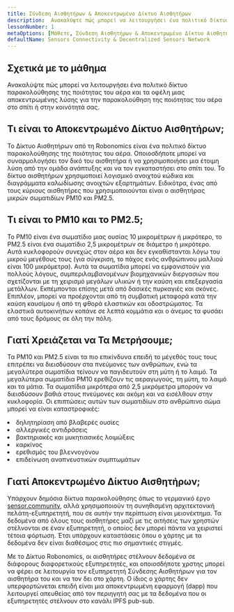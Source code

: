 ```yaml
---
title: Σύνδεση Αισθητήρων & Αποκεντρωμένο Δίκτυο Αισθητήρων
description:  Ανακαλύψτε πώς μπορεί να λειτουργήσει ένα πολιτικό δίκτυο παρακολούθησης της ποιότητας του αέρα και τα οφέλη μιας αποκεντρωμένης λύσης για την παρακολούθηση της ποιότητας του αέρα στο σπίτι ή στην κοινότητά σας.
lessonNumber: 1
metaOptions: [Μάθετε, Σύνδεση Αισθητήρων & Αποκεντρωμένο Δίκτυο Αισθητήρων]
defaultName: Sensors Connectivity & Decentralized Sensors Network
---
```


## Σχετικά με το μάθημα

Ανακαλύψτε πώς μπορεί να λειτουργήσει ένα πολιτικό δίκτυο παρακολούθησης της ποιότητας του αέρα και τα οφέλη μιας αποκεντρωμένης λύσης για την παρακολούθηση της ποιότητας του αέρα στο σπίτι ή στην κοινότητά σας.

## Τι είναι το Αποκεντρωμένο Δίκτυο Αισθητήρων;

Το Δίκτυο Αισθητήρων από τη Robonomics είναι ένα πολιτικό δίκτυο παρακολούθησης της ποιότητας του αέρα. Οποιοσδήποτε μπορεί να συναρμολογήσει τον δικό του αισθητήρα ή να χρησιμοποιήσει μια έτοιμη λύση από την ομάδα ανάπτυξης και να τον εγκαταστήσει στο σπίτι του. Το δίκτυο αισθητήρων χρησιμοποιεί λογισμικό ανοιχτού κώδικα και διαγράμματα καλωδίωσης ανοιχτών εξαρτημάτων. Ειδικότρα, ένας από τους κύριους αισθητήρες που χρησιμοποιούνται είναι ο αισθητήρας μικρών σωματιδίων PM10 και PM2.5.


## Τι είναι το PM10 και το PM2.5;

Το PM10 είναι ένα σωματίδιο μιας ουσίας 10 μικρομέτρων ή μικρότερο, το PM2.5 είναι ένα σωματίδιο 2,5 μικρομέτρων σε διάμετρο ή μικρότερο. Αυτά κυκλοφορούν συνεχώς στον αέρα και δεν εγκαθίστανται λόγω του μικρού μεγέθους τους (για σύγκριση, το πάχος ενός ανθρώπινου μαλλιού είναι 100 μικρόμετρα). Αυτά τα σωματίδια μπορεί να εμφανιστούν για πολλούς λόγους, συμπεριλαμβανομένων βιομηχανικών διεργασιών που σχετίζονται με τη χειρισμό μεγάλων υλικών ή την καύση και επεξεργασία μετάλλων. Εκπέμπονται επίσης μετά από δασικές πυρκαγιές και σκόνες. Επιπλέον, μπορεί να προέρχονται από τη συμβατική μεταφορά κατά την καύση καυσίμου ή από τη φθορά ελαστικών και οδοστρώματος. Τα ελαστικά αυτοκινήτων κοπάνε σε λεπτά κομμάτια και ο άνεμος τα φυσάει από τους δρόμους σε όλη την πόλη.

## Γιατί Χρειάζεται να Τα Μετρήσουμε;

Τα PM10 και PM2.5 είναι τα πιο επικίνδυνα επειδή το μέγεθός τους τους επιτρέπει να διεισδύσουν στα πνεύμονες των ανθρώπων, ενώ τα μεγαλύτερα σωματίδια τείνουν να παγιδευτούν στη μύτη ή το λαιμό. Τα μεγαλύτερα σωματίδια PM10 ερεθίζουν τις αεραγωγούς, τη μύτη, το λαιμό και τα μάτια. Τα σωματίδια μικρότερα από 2,5 μικρόμετρα μπορούν να διεισδύσουν βαθιά στους πνεύμονες και ακόμη και να εισέλθουν στην κυκλοφορία. Οι επιπτώσεις αυτών των σωματιδίων στο ανθρώπινο σώμα μπορεί να είναι καταστροφικές:

<List>

<li>δηλητηρίαση από βλαβερές ουσίες</li>
<li>αλλεργικές αντιδράσεις</li>
<li>βακτηριακές και μυκητιασικές λοιμώξεις</li>
<li>καρκίνος</li>
<li>ερεθισμός του βλεννογόνου</li>
<li>επιδείνωση αναπνευστικών συμπτωμάτων</li>

</List>

## Γιατί Αποκεντρωμένο Δίκτυο Αισθητήρων;

Υπάρχουν δημόσια δίκτυα παρακολούθησης όπως το γερμανικό έργο [sensor.community](https://sensor.community), αλλά χρησιμοποιούν τη συνηθισμένη αρχιτεκτονική πελάτη-εξυπηρετητή, που σε αυτήν την περίπτωση είναι μειονέκτημα. Τα δεδομένα από όλους τους αισθητήρες μαζί με τις αιτήσεις των χρηστών στέλνονται σε έναν εξυπηρετητή, ο οποίος δεν μπορεί πάντα να χειριστεί τέτοια φόρτωση. Έτσι υπάρχουν καταστάσεις όπου ο χάρτης με τα δεδομένα δεν είναι διαθέσιμος στις πιο σημαντικές στιγμές.

Με το Δίκτυο Robonomics, οι αισθητήρες στέλνουν δεδομένα σε διάφορους διαφορετικούς εξυπηρετητές, και οποιοσδήποτε χρστης μπορεί να φέρει σε λειτουργία τον εξυπηρετητή Σύνδεσης Αισθητήρων για τον αισθητήρα του και να τον δει στο χάρτη. Ο ίδιος ο χάρτης δεν υπερφορτώνεται επειδή είναι μια αποκεντρωμένη εφαρμογή (dapp) που λειτουργεί απευθείας από τον περιηγητή σας με τα δεδομένα που οι εξυπηρετητές στέλνουν στο κανάλι IPFS pub-sub.